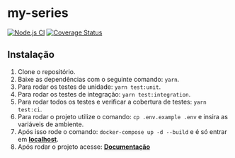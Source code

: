 # my-series

[![Node.js CI](https://github.com/eduviictor/my-series/actions/workflows/build.js.yml/badge.svg)](https://github.com/eduviictor/my-series/actions/workflows/build.js.yml)
[![Coverage Status](https://coveralls.io/repos/github/eduviictor/my-series/badge.svg?branch=main)](https://coveralls.io/github/eduviictor/my-series?branch=main)

## Instalação

1. Clone o repositório.
2. Baixe as dependências com o seguinte comando: `yarn`.
3. Para rodar os testes de unidade: `yarn test:unit`.
4. Para rodar os testes de integração: `yarn test:integration`.
5. Para rodar todos os testes e verificar a cobertura de testes: `yarn test:ci`.
6. Para rodar o projeto utilize o comando: `cp .env.example .env` e insira as variáveis de ambiente.
7. Após isso rode o comando: `docker-compose up -d --build` e é só entrar em [**localhost**](http://localhost:3000).
8. Após rodar o projeto acesse: [**Documentação**](http://localhost:3000/docs)
